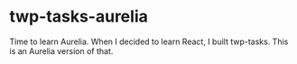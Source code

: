 # twp-tasks-aurelia
Time to learn Aurelia. When I decided to learn React, I built twp-tasks. This is an Aurelia version of that.
